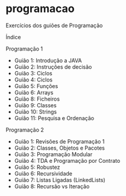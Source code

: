 # programacao
Exercícios dos guiões de Programação

Índice

Programação 1
  - Guião 1: Introdução a JAVA
  - Guião 2: Instruções de decisão
  - Guião 3: Ciclos
  - Guião 4: Ciclos
  - Guião 5: Funções
  - Guião 6: Arrays
  - Guião 8: Ficheiros
  - Guião 9: Classes
  - Guião 10: Strings
  - Guião 11: Pesquisa e Ordenação
  
Programação 2
  - Guião 1: Revisões de Programação 1
  - Guião 2: Classes, Objetos e Pacotes
  - Guião 3: Programação Modular
  - Guião 4: TDA e Programação por Contrato
  - Guião 5: Robustez
  - Guião 6: Recursividade
  - Guião 7: Listas Ligadas (LinkedLists)
  - Guião 8: Recursão vs Iteração
